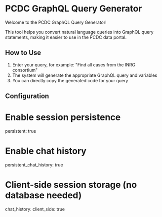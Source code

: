 # PCDC GraphQL Query Generator

Welcome to the PCDC GraphQL Query Generator!

This tool helps you convert natural language queries into GraphQL query statements, making it easier to use in the PCDC data portal.

## How to Use

1. Enter your query, for example: "Find all cases from the INRG consortium"
2. The system will generate the appropriate GraphQL query and variables
3. You can directly copy the generated code for your query

## Configuration

# Enable session persistence
persistent: true

# Enable chat history
persistent_chat_history: true

# Client-side session storage (no database needed)
chat_history:
  client_side: true
